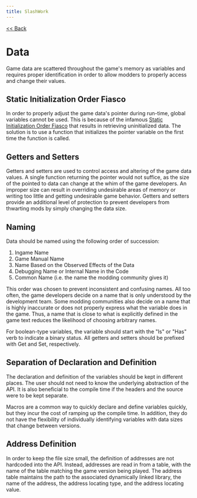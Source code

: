 ```yaml
---
title: SlashWork
---
```

[<< Back](../)

# Data
Game data are scattered throughout the game's memory as variables and requires proper identification in order to allow modders to properly access and change their values.

## Static Initialization Order Fiasco
In order to properly adjust the game data's pointer during run-time, global variables cannot be used. This is because of the infamous [Static Initialization Order Fiasco](https://isocpp.org/wiki/faq/ctors#static-init-order) that results in retrieving uninitialized data. The solution is to use a function that initializes the pointer variable on the first time the function is called.

## Getters and Setters
Getters and setters are used to control access and altering of the game data values. A single function returning the pointer would not suffice, as the size of the pointed to data can change at the whim of the game developers. An improper size can result in overriding undesirable areas of memory or writing too little and getting undesirable game behavior. Getters and setters provide an additional level of protection to prevent developers from thwarting mods by simply changing the data size.

## Naming
Data should be named using the following order of succession:
1. Ingame Name
2. Game Manual Name
3. Name Based on the Observed Effects of the Data
4. Debugging Name or Internal Name in the Code
5. Common Name (i.e. the name the modding community gives it)

This order was chosen to prevent inconsistent and confusing names. All too often, the game developers decide on a name that is only understood by the development team. Some modding communities also decide on a name that is highly inaccurate or does not properly express what the variable does in the game. Thus, a name that is close to what is explicitly defined in the game text reduces the likelihood of choosing arbitrary names.

For boolean-type variables, the variable should start with the "Is" or "Has" verb to indicate a binary status. All getters and setters should be prefixed with Get and Set, respectively.

## Separation of Declaration and Definition
The declaration and definition of the variables should be kept in different places. The user should not need to know the underlying abstraction of the API. It is also beneficial to the compile time if the headers and the source were to be kept separate.

Macros are a common way to quickly declare and define variables quickly, but they incur the cost of ramping up the compile time. In addition, they do not have the flexibility of individually identifying variables with data sizes that change between versions.

## Address Definition
In order to keep the file size small, the definition of addresses are not hardcoded into the API. Instead, addresses are read in from a table, with the name of the table matching the game version being played. The address table maintains the path to the associated dynamically linked library, the name of the address, the address locating type, and the address locating value.
